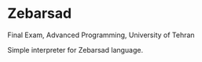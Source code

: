 # Zebarsad
Final Exam, Advanced Programming, University of Tehran

Simple interpreter for Zebarsad language.
